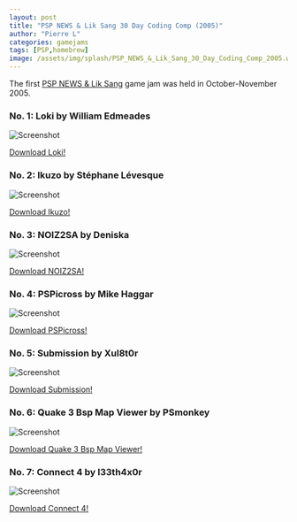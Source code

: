 ```yaml
---
layout: post
title: "PSP NEWS & Lik Sang 30 Day Coding Comp (2005)"
author: "Pierre L"
categories: gamejams
tags: [PSP,homebrew]
image: /assets/img/splash/PSP_NEWS_&_Lik_Sang_30_Day_Coding_Comp_2005.webp
---
```


The first [PSP NEWS & Lik Sang](https://web.archive.org/web/20051223225608/http://psp-news.dcemu.co.uk/psp30codingcomp.shtml) game jam was held in October-November 2005.

### No. 1: Loki by William Edmeades

![Screenshot](https://github.com/PSP-Archive/PSP-Archive.github.io/raw/gh-pages/assets/img/snaps/loki.webp)

<a href="https://archive.org/details/loki.-7z">Download Loki!</a>

### No. 2: Ikuzo by Stéphane Lévesque

![Screenshot](https://github.com/PSP-Archive/PSP-Archive.github.io/raw/gh-pages/assets/img/snaps/IKUZ00402_00000.webp)

<a href="https://archive.org/details/ikuzo.-7z">Download Ikuzo!</a>

### No. 3: NOIZ2SA by Deniska

![Screenshot](https://github.com/PSP-Archive/PSP-Archive.github.io/raw/gh-pages/assets/img/snaps/NOIZ00518_00000.webp)

<a href="https://archive.org/details/noiz-2-sa.-7z">Download NOIZ2SA!</a>

### No. 4: PSPicross by Mike Haggar

![Screenshot](https://github.com/PSP-Archive/PSP-Archive.github.io/raw/gh-pages/assets/img/snaps/PSPI01576_00000.webp)

<a href="https://archive.org/details/pspicross-02.7z">Download PSPicross!</a>

### No. 5: Submission by Xul8t0r

![Screenshot](https://github.com/PSP-Archive/PSP-Archive.github.io/raw/gh-pages/assets/img/snaps/SUBM01100_00000.webp)

<a href="https://archive.org/details/submission.7z">Download Submission!</a>

### No. 6: Quake 3 Bsp Map Viewer by PSmonkey

![Screenshot](https://github.com/PSP-Archive/PSP-Archive.github.io/raw/gh-pages/assets/img/snaps/ZBOO00649_00000.webp)

<a href="https://archive.org/details/bspviewer.-7z">Download Quake 3 Bsp Map Viewer!</a>

### No. 7: Connect 4 by l33th4x0r

![Screenshot](https://github.com/PSP-Archive/PSP-Archive.github.io/raw/gh-pages/assets/img/snaps/connect4lua.webp)

<a href="https://archive.org/details/connect4.7z">Download Connect 4!</a>
